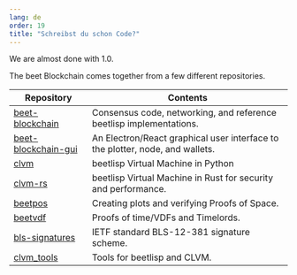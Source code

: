 ```yaml
---
lang: de
order: 19
title: "Schreibst du schon Code?"
---
```


We are almost done with 1.0.

The beet Blockchain comes together from a few different repositories.

| Repository                                                                 | Contents                                                                      |
|----------------------------------------------------------------------------|-------------------------------------------------------------------------------|
| [beet-blockchain](https://github.com/beet-Network/beet-blockchain)         | Consensus code, networking, and reference beetlisp implementations.           |
| [beet-blockchain-gui](https://github.com/beet-Network/beet-blockchain-gui) | An Electron/React graphical user interface to the plotter, node, and wallets. |
| [clvm](https://github.com/beet-Network/clvm)                               | beetlisp Virtual Machine in Python                                            |
| [clvm-rs](https://github.com/beet-Network/clvm_rs)                         | beetlisp Virtual Machine in Rust for security and performance.                |
| [beetpos](https://github.com/beet-Network/beetpos)                         | Creating plots and verifying Proofs of Space.                                 |
| [beetvdf](https://github.com/beet-Network/beetvdf)                         | Proofs of time/VDFs and Timelords.                                            |
| [bls-signatures](https://github.com/beet-Network/bls-signatures)           | IETF standard BLS-12-381 signature scheme.                                    |
| [clvm_tools](https://github.com/beet-Network/clvm_tools)                   | Tools for beetlisp and CLVM.                                                  |
